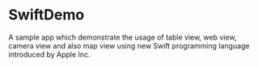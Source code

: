 SwiftDemo
=========

A sample app which demonstrate the usage of table view, web view, camera view and also map view using new Swift programming language introduced by Apple Inc.

